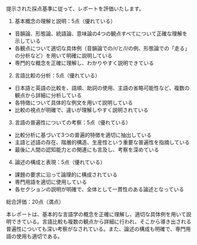 提示された採点基準に従って、レポートを評価いたします。

1. 基本概念の理解と説明：5点（優れている）
- 音韻論、形態論、統語論、意味論の4つの観点すべてについて正確な理解を示している
- 各観点について適切な具体例（音韻論での/r/と/l/の例、形態論での「走る」の分析など）を用いて明確に説明している
- 専門的な概念を正確に理解し、わかりやすく説明できている

2. 言語比較の分析：5点（優れている）
- 日本語と英語の比較を、語順、助詞の使用、主語の省略可能性など、複数の観点から詳細に分析している
- 各特徴について具体的な例文を用いて説明している
- 比較の視点が明確で、違いが理解しやすく説明されている

3. 言語の普遍性についての考察：5点（優れている）
- 比較分析に基づいて3つの普遍的特徴を適切に抽出している
- 主語と述語の存在、階層的構造、生産性という重要な普遍性を指摘している
- 最後に人間の認知能力との関連にも言及し、考察を深めている

4. 論述の構成と表現：5点（優れている）
- 課題の要求に沿って論理的に構成されている
- 専門用語を適切に使用している
- 各セクションの説明が明確で、全体として一貫性のある論述となっている

総合評価：20点（満点）

本レポートは、基本的な言語学の概念を正確に理解し、適切な具体例を用いて説明できている。言語比較も複数の観点から詳細に行われ、そこから導き出される普遍性についても深い考察がなされている。また、論述の構成も明確で、専門用語の使用も適切である。